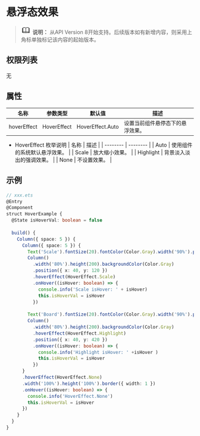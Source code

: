 # 悬浮态效果

> ![icon-note.gif](public_sys-resources/icon-note.gif) **说明：**
> 从API Version 8开始支持。后续版本如有新增内容，则采用上角标单独标记该内容的起始版本。


## 权限列表

无


## 属性

| 名称 | 参数类型 | 默认值 | 描述 |
| -------- | -------- | -------- | -------- |
| hoverEffect | HoverEffect | HoverEffect.Auto | 设置当前组件悬停态下的悬浮效果。 |

- HoverEffect 枚举说明
  | 名称 | 描述 |
  | -------- | -------- |
  | Auto | 使用组件的系统默认悬浮效果。 |
  | Scale | 放大缩小效果。 |
  | Highlight | 背景淡入淡出的强调效果。 |
  | None | 不设置效果。 |


## 示例

```ts
// xxx.ets
@Entry
@Component
struct HoverExample {
  @State isHoverVal: boolean = false

  build() {
    Column({ space: 5 }) {
      Column({ space: 5 }) {
        Text('Scale').fontSize(20).fontColor(Color.Gray).width('90%').position({ x: 0, y: 80 })
        Column()
          .width('80%').height(200).backgroundColor(Color.Gray)
          .position({ x: 40, y: 120 })
          .hoverEffect(HoverEffect.Scale)
          .onHover((isHover: boolean) => {
            console.info('Scale isHover: ' + isHover)
            this.isHoverVal = isHover
          })

        Text('Board').fontSize(20).fontColor(Color.Gray).width('90%').position({ x: 0, y: 380 })
        Column()
          .width('80%').height(200).backgroundColor(Color.Gray)
          .hoverEffect(HoverEffect.Highlight)
          .position({ x: 40, y: 420 })
          .onHover((isHover: boolean) => {
            console.info('Highlight isHover: ' +isHover )
            this.isHoverVal = isHover
          })
      }
      .hoverEffect(HoverEffect.None)
      .width('100%').height('100%').border({ width: 1 })
      .onHover((isHover: boolean) => {
        console.info('HoverEffect.None')
        this.isHoverVal = isHover
      })
    }
  }
}
```
